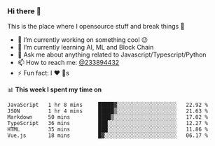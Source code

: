 ### Hi there 👋

<!--
**a233894432/a233894432** is a ✨ _special_ ✨ repository because its `README.md` (this file) appears on your GitHub profile.

Here are some ideas to get you started:

- 🔭 I’m currently working on ...
- 🌱 I’m currently learning ...
- 👯 I’m looking to collaborate on ...
- 🤔 I’m looking for help with ...
- 💬 Ask me about ...
- 📫 How to reach me: ...
- 😄 Pronouns: ...
- ⚡ Fun fact: ...
-->
 
 
This is the place where I opensource stuff and break things :rofl:

- 🔭 I’m currently working on something cool :wink:
- 🌱 I’m currently learning AI, ML and Block Chain
- 💬 Ask me about anything related to Javascript/Typescript/Python
- 📫 How to reach me: [@233894432](https://twitter.com/233894432)
- ⚡ Fun fact: I :heart: :dog:s

📊 **This week I spent my time on**
<!--START_SECTION:waka-->

```text
JavaScript   1 hr 8 mins     █████▓░░░░░░░░░░░░░░░░░░░   22.92 %
JSON         1 hr 4 mins     █████▒░░░░░░░░░░░░░░░░░░░   21.63 %
Markdown     50 mins         ████▒░░░░░░░░░░░░░░░░░░░░   17.02 %
TypeScript   36 mins         ███░░░░░░░░░░░░░░░░░░░░░░   12.27 %
HTML         35 mins         ███░░░░░░░░░░░░░░░░░░░░░░   11.86 %
Vue.js       18 mins         █▓░░░░░░░░░░░░░░░░░░░░░░░   06.17 %
```

<!--END_SECTION:waka-->
